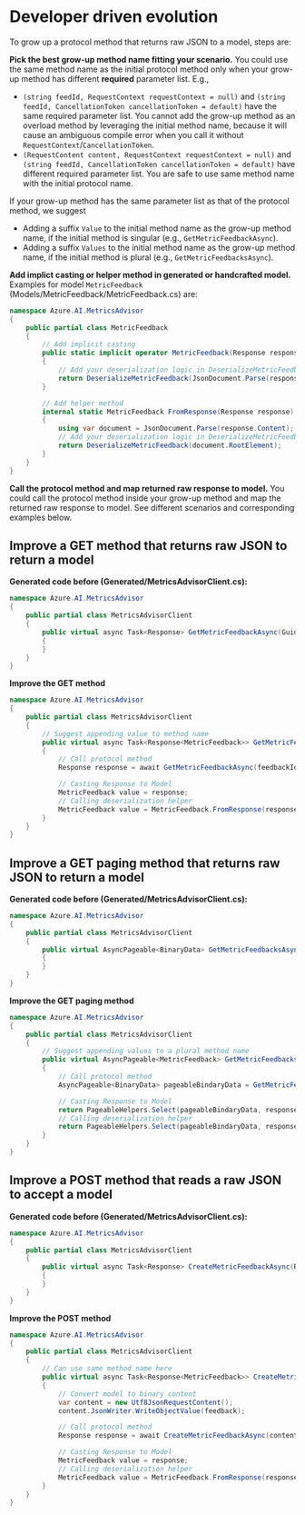 # Developer driven evolution
To grow up a protocol method that returns raw JSON to a model, steps are:

**Pick the best grow-up method name fitting your scenario.** You could use the same method name as the initial protocol method only when your grow-up method has different **required** parameter list. E.g.,
- ```(string feedId, RequestContext requestContext = null)``` and ```(string feedId, CancellationToken cancellationToken = default)``` have the same required parameter list. You cannot add the grow-up method as an overload method by leveraging the initial method name, because it will cause an ambiguous compile error when you call it without `RequestContext`/`CancellationToken`.
- ```(RequestContent content, RequestContext requestContext = null)``` and ```(string feedId, CancellationToken cancellationToken = default)``` have different required parameter list. You are safe to use same method name with the initial protocol name.

If your grow-up method has the same parameter list as that of the protocol method, we suggest 
- Adding a suffix `Value` to the initial method name as the grow-up method name, if the initial method is singular (e.g., `GetMetricFeedbackAsync`).
- Adding a suffix `Values` to the initial method name as the grow-up method name, if the initial method is plural (e.g., `GetMetricFeedbacksAsync`).

**Add implict casting or helper method in generated or handcrafted model.** Examples for model `MetricFeedback` (Models/MetricFeedback/MetricFeedback.cs) are:
```C#
namespace Azure.AI.MetricsAdvisor
{
    public partial class MetricFeedback
    {
        // Add implicit casting
        public static implicit operator MetricFeedback(Response response)
        {
            // Add your deserialization logic in DeserializeMetricFeedback
            return DeserializeMetricFeedback(JsonDocument.Parse(response.Content.ToMemory()).RootElement);
        }

        // Add helper method 
        internal static MetricFeedback FromResponse(Response response)
        {
            using var document = JsonDocument.Parse(response.Content);
            // Add your deserialization logic in DeserializeMetricFeedback
            return DeserializeMetricFeedback(document.RootElement);
        }
    }
}
```
**Call the protocol method and map returned raw response to model.** You could call the protocol method inside your grow-up method and map the returned raw response to model. See different scenarios and corresponding examples below. 


## Improve a GET method that returns raw JSON to return a model

**Generated code before (Generated/MetricsAdvisorClient.cs):**
``` C#
namespace Azure.AI.MetricsAdvisor
{
    public partial class MetricsAdvisorClient
    {
        public virtual async Task<Response> GetMetricFeedbackAsync(Guid feedbackId, RequestContext context = null)
        {
        }
    }
}
```
**Improve the GET method**
``` C#
namespace Azure.AI.MetricsAdvisor
{
    public partial class MetricsAdvisorClient
    {
        // Suggest appending value to method name
        public virtual async Task<Response<MetricFeedback>> GetMetricFeedbackValueAsync(Guid feedbackId, CancellationToken cancellationToken = default)
        {
            // Call protocol method
            Response response = await GetMetricFeedbackAsync(feedbackId, new RequestContext() { CancellationToken = cancellationToken });

            // Casting Response to Model
            MetricFeedback value = response;
            // Calling deserialization helper
            MetricFeedback value = MetricFeedback.FromResponse(response);
        }
    }
}
```

## Improve a GET paging method that returns raw JSON to return a model

**Generated code before (Generated/MetricsAdvisorClient.cs):**
``` C#
namespace Azure.AI.MetricsAdvisor
{
    public partial class MetricsAdvisorClient
    {
        public virtual AsyncPageable<BinaryData> GetMetricFeedbacksAsync(Guid feedbackId, RequestContext context = null)
        {
        }
    }
}
```
**Improve the GET paging method**
``` C#
namespace Azure.AI.MetricsAdvisor
{
    public partial class MetricsAdvisorClient
    {
        // Suggest appending values to a plural method name
        public virtual AsyncPageable<MetricFeedback> GetMetricFeedbacksValuesAsync(Guid feedbackId, CancellationToken cancellationToken = default)
        {
            // Call protocol method
            AsyncPageable<BinaryData> pageableBindaryData = GetMetricFeedbacksAsync(feedbackId, new RequestContext() { CancellationToken = cancellationToken });

            // Casting Response to Model
            return PageableHelpers.Select(pageableBindaryData, response => ((MetricFeedback)response).Values);
            // Calling deserialization helper
            return PageableHelpers.Select(pageableBindaryData, response => ConvertToDataFeeds(DataFeedList.FromResponse(response).Value));
        }
    }
}
```

## Improve a POST method that reads a raw JSON to accept a model
**Generated code before (Generated/MetricsAdvisorClient.cs):**
``` C#
namespace Azure.AI.MetricsAdvisor
{
    public partial class MetricsAdvisorClient
    {
        public virtual async Task<Response> CreateMetricFeedbackAsync(RequestContent content, RequestContext context = null)
        {
        }
    }
}
```
**Improve the POST method**
``` C#
namespace Azure.AI.MetricsAdvisor
{
    public partial class MetricsAdvisorClient
    {
        // Can use same method name here
        public virtual async Task<Response<MetricFeedback>> CreateMetricFeedbackAsync(MetricFeedback feedback, CancellationToken cancellationToken = default)
        {
            // Convert model to binary content
            var content = new Utf8JsonRequestContent();
            content.JsonWriter.WriteObjectValue(feedback);

            // Call protocol method
            Response response = await CreateMetricFeedbackAsync(content, new RequestContext() { CancellationToken = cancellationToken });

            // Casting Response to Model
            MetricFeedback value = response;
            // Calling deserialization helper
            MetricFeedback value = MetricFeedback.FromResponse(response);
        }
    }
}
```

